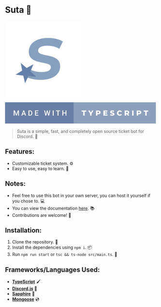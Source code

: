 # **Suta 💫**

<img src="assets/logo.png" width=50%></img>

[![Badge](assets/badge.svg)](https://forthebadge.com)

> Suta is a simple, fast, and completely open source ticket bot for Discord. 💫

## **Features:**

- Customizable ticket system. ⚙️
- Easy to use, easy to learn. 💪

## **Notes:**

- Feel free to use this bot in your own server, you can host it yourself if you chose to. 💻
- You can view the documentation [here](https://github.com/DuroCodes/Suta/wiki). 📚
- Contributions are welcome! 🤝

## **Installation:**

1. Clone the repository. 📂
2. Install the dependencies using `npm i`. 📦
3. Run `npm run start` or `tsc && ts-node src/main.ts`. 🏁

## **Frameworks/Languages Used:**

- **[TypeScript](https://www.typescriptlang.org/)** 🖌
- **[Discord.js](https://www.discord.js.org/)** 📱
- **[Sapphire](https://npmjs.com/package/@sapphire/framework)** 💎
- **[Mongoose](https://mongoosejs.com)** 💿
